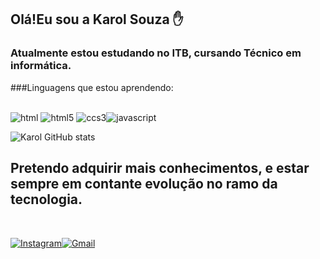 ## Olá!Eu sou a Karol Souza ✋

### Atualmente estou estudando no ITB, cursando Técnico em informática.
###Linguagens que estou aprendendo:
<br>
<div style="display: inline_block"><br/>
<img aling="center" alt="html" src="https://img.shields.io/badge/HTML-239120?style=for-the-badge&logo=html5&logoColor=white"/> <img aling="center" alt="html5" src="https://img.shields.io/badge/HTML5-E34F26?style=for-the-badge&logo=html5&logoColor=white"/> <img aling="center" alt="ccs3" src="https://img.shields.io/badge/CSS3-1572B6?style=for-the-badge&logo=css3&logoColor=white"/><img aling="center" alt="javascript" src="https://img.shields.io/badge/JavaScript-F7DF1E?style=for-the-badge&logo=javascript&logoColor=black"/> 


<br>

![Karol GitHub stats](https://github-readme-stats.vercel.app/api?username=karolfs&show_icons=true&theme=radical)


## Pretendo adquirir mais conhecimentos, e estar sempre em contante evolução no ramo da tecnologia.

<br>

[![Instagram](https://img.shields.io/badge/Instagram-E4405F?style=for-the-badge&logo=instagram&logoColor=white)](https://instagram.com/k.fsouza)[![Gmail](https://img.shields.io/badge/Gmail-D14836?style=for-the-badge&logo=gmail&logoColor=white)](https://gmail.com/karolkpsouza2527@gmail.com)

</div>

